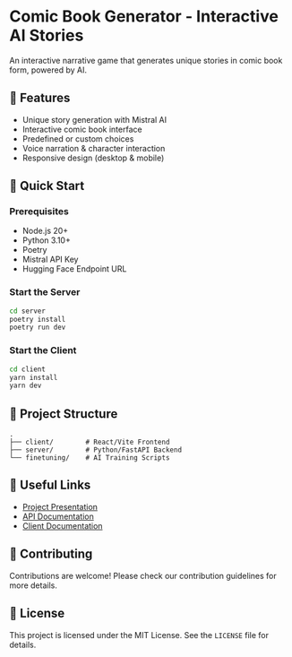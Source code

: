 # Comic Book Generator - Interactive AI Stories

An interactive narrative game that generates unique stories in comic book form, powered by AI.

## 🌟 Features

- Unique story generation with Mistral AI
- Interactive comic book interface
- Predefined or custom choices
- Voice narration & character interaction
- Responsive design (desktop & mobile)

## 🚀 Quick Start

### Prerequisites

- Node.js 20+
- Python 3.10+
- Poetry
- Mistral API Key
- Hugging Face Endpoint URL

### Start the Server

```bash
cd server
poetry install
poetry run dev
```

### Start the Client

```bash
cd client
yarn install
yarn dev
```

## 📁 Project Structure

```
.
├── client/        # React/Vite Frontend
├── server/        # Python/FastAPI Backend
└── finetuning/    # AI Training Scripts
```

## 🔗 Useful Links

- [Project Presentation](https://devpost.com/software/sarah-s-chronicles)
- [API Documentation](/server/README.md)
- [Client Documentation](/client/README.md)

## 🤝 Contributing

Contributions are welcome! Please check our contribution guidelines for more details.

## 📄 License

This project is licensed under the MIT License. See the `LICENSE` file for details.
